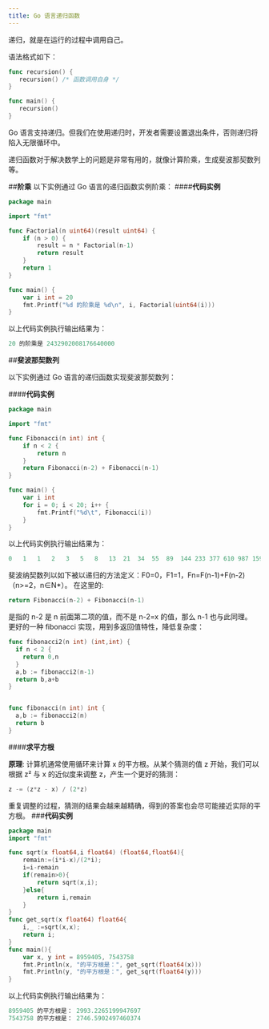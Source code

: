 ```yaml
---
title: Go 语言递归函数
---
```


递归，就是在运行的过程中调用自己。

语法格式如下：
```go
func recursion() {
   recursion() /* 函数调用自身 */
}

func main() {
   recursion()
}
```
Go 语言支持递归。但我们在使用递归时，开发者需要设置退出条件，否则递归将陷入无限循环中。

递归函数对于解决数学上的问题是非常有用的，就像计算阶乘，生成斐波那契数列等。

##**阶乘**
  以下实例通过 Go 语言的递归函数实例阶乘：
####**代码实例**
```go
package main

import "fmt"

func Factorial(n uint64)(result uint64) {
	if (n > 0) {
		result = n * Factorial(n-1)
		return result
	}
	return 1
}

func main() {
	var i int = 20
	fmt.Printf("%d 的阶乘是 %d\n", i, Factorial(uint64(i)))
}

```
以上代码实例执行输出结果为：
```go
20 的阶乘是 2432902008176640000
```
##**斐波那契数列**

以下实例通过 Go 语言的递归函数实现斐波那契数列：

####**代码实例**

```go
package main

import "fmt"

func Fibonacci(n int) int {
	if n < 2 {
		return n
	}
	return Fibonacci(n-2) + Fibonacci(n-1)
}

func main() {
	var i int
	for i = 0; i < 20; i++ {
		fmt.Printf("%d\t", Fibonacci(i))
	}
}

```
以上代码实例执行输出结果为：
```go
0	1	1	2	3	5	8	13	21	34	55	89	144	233	377	610	987	1597	2584	4181	
```
斐波纳契数列以如下被以递归的方法定义：F0=0，F1=1，Fn=F(n-1)+F(n-2)（n>=2，n∈N*）。
在这里的:
```go
return Fibonacci(n-2) + Fibonacci(n-1)
```
是指的 n-2 是 n 前面第二项的值，而不是 n-2=x 的值，那么 n-1 也与此同理。
更好的一种 fibonacci 实现，用到多返回值特性，降低复杂度：
```go
func fibonacci2(n int) (int,int) {
  if n < 2 {
    return 0,n
  }
  a,b := fibonacci2(n-1)
  return b,a+b
}


func fibonacci(n int) int {
  a,b := fibonacci2(n)
  return b
}
```

####**求平方根**

**原理**: 计算机通常使用循环来计算 x 的平方根。从某个猜测的值 z 开始，我们可以根据 z² 与 x 的近似度来调整 z，产生一个更好的猜测：
```go
z -= (z*z - x) / (2*z)
```
重复调整的过程，猜测的结果会越来越精确，得到的答案也会尽可能接近实际的平方根。
###**代码实例**
```go
package main
import "fmt"

func sqrt(x float64,i float64) (float64,float64){
    remain:=(i*i-x)/(2*i);
    i=i-remain
    if(remain>0){
        return sqrt(x,i);
    }else{
        return i,remain
    }
}
func get_sqrt(x float64) float64{
    i,_ :=sqrt(x,x);
    return i;
}
func main(){
    var x, y int = 8959405, 7543758
    fmt.Println(x, "的平方根是：", get_sqrt(float64(x)))
    fmt.Println(y, "的平方根是：", get_sqrt(float64(y)))
}
```
以上代码实例执行输出结果为：
```go
8959405 的平方根是： 2993.2265199947697
7543758 的平方根是： 2746.5902497460374
```